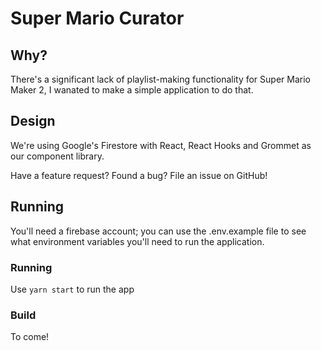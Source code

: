# Super Mario Curator

## Why?

There's a significant lack of playlist-making functionality for Super Mario Maker 2, I wanated to make a simple application to do that.

## Design

We're using Google's Firestore with React, React Hooks and Grommet as our component library.

Have a feature request? Found a bug? File an issue on GitHub!

## Running

You'll need a firebase account; you can use the .env.example file to see what environment variables you'll need to run the application.

### Running

Use `yarn start` to run the app

### Build

To come!
